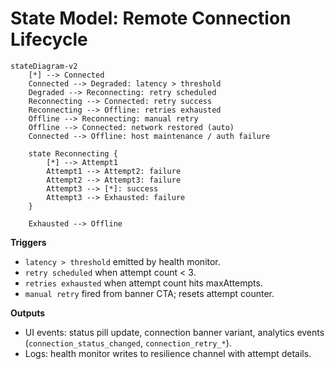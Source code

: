 # State Model: Remote Connection Lifecycle

```mermaid
stateDiagram-v2
    [*] --> Connected
    Connected --> Degraded: latency > threshold
    Degraded --> Reconnecting: retry scheduled
    Reconnecting --> Connected: retry success
    Reconnecting --> Offline: retries exhausted
    Offline --> Reconnecting: manual retry
    Offline --> Connected: network restored (auto)
    Connected --> Offline: host maintenance / auth failure

    state Reconnecting {
        [*] --> Attempt1
        Attempt1 --> Attempt2: failure
        Attempt2 --> Attempt3: failure
        Attempt3 --> [*]: success
        Attempt3 --> Exhausted: failure
    }

    Exhausted --> Offline
```

**Triggers**
- `latency > threshold` emitted by health monitor.
- `retry scheduled` when attempt count < 3.
- `retries exhausted` when attempt count hits maxAttempts.
- `manual retry` fired from banner CTA; resets attempt counter.

**Outputs**
- UI events: status pill update, connection banner variant, analytics events (`connection_status_changed`, `connection_retry_*`).
- Logs: health monitor writes to resilience channel with attempt details.
